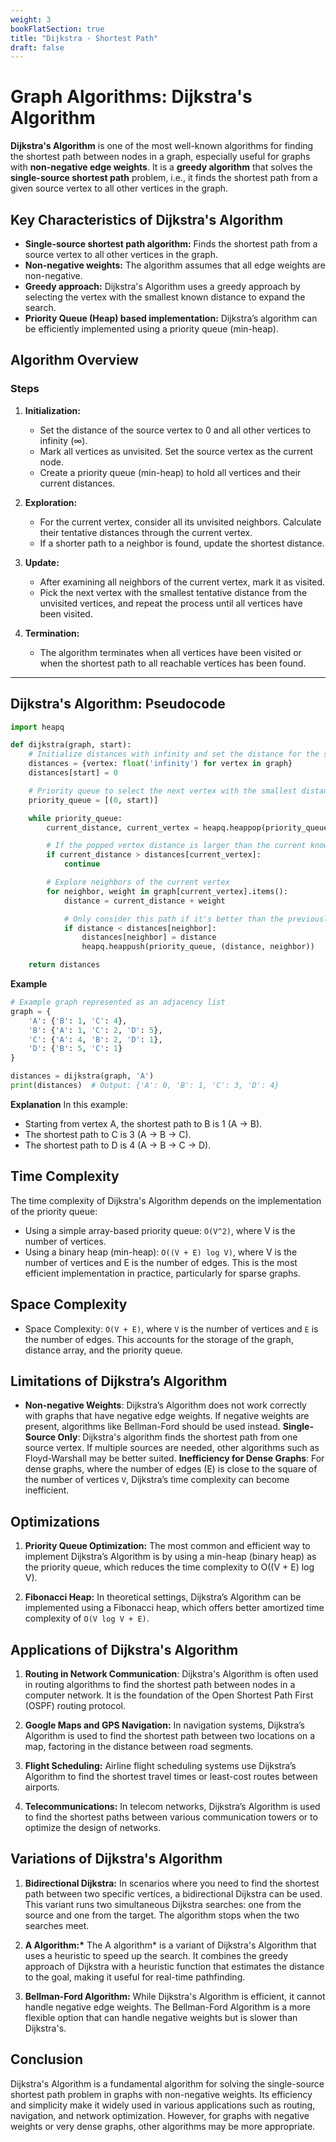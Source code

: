 ```yaml
---
weight: 3
bookFlatSection: true
title: "Dijkstra - Shortest Path"
draft: false
---
```


# Graph Algorithms: Dijkstra's Algorithm

**Dijkstra's Algorithm** is one of the most well-known algorithms for finding the shortest path between nodes in a graph, especially useful for graphs with **non-negative edge weights**. It is a **greedy algorithm** that solves the **single-source shortest path** problem, i.e., it finds the shortest path from a given source vertex to all other vertices in the graph.

## Key Characteristics of Dijkstra's Algorithm

- **Single-source shortest path algorithm:** Finds the shortest path from a source vertex to all other vertices in the graph.
- **Non-negative weights:** The algorithm assumes that all edge weights are non-negative.
- **Greedy approach:** Dijkstra's Algorithm uses a greedy approach by selecting the vertex with the smallest known distance to expand the search.
- **Priority Queue (Heap) based implementation:** Dijkstra’s algorithm can be efficiently implemented using a priority queue (min-heap).

## Algorithm Overview

### Steps

1. **Initialization:**

   - Set the distance of the source vertex to 0 and all other vertices to infinity (∞).
   - Mark all vertices as unvisited. Set the source vertex as the current node.
   - Create a priority queue (min-heap) to hold all vertices and their current distances.

2. **Exploration:**

   - For the current vertex, consider all its unvisited neighbors. Calculate their tentative distances through the current vertex.
   - If a shorter path to a neighbor is found, update the shortest distance.

3. **Update:**

   - After examining all neighbors of the current vertex, mark it as visited.
   - Pick the next vertex with the smallest tentative distance from the unvisited vertices, and repeat the process until all vertices have been visited.

4. **Termination:**
   - The algorithm terminates when all vertices have been visited or when the shortest path to all reachable vertices has been found.

---

## Dijkstra's Algorithm: Pseudocode

```python
import heapq

def dijkstra(graph, start):
    # Initialize distances with infinity and set the distance for the start node as 0
    distances = {vertex: float('infinity') for vertex in graph}
    distances[start] = 0

    # Priority queue to select the next vertex with the smallest distance
    priority_queue = [(0, start)]

    while priority_queue:
        current_distance, current_vertex = heapq.heappop(priority_queue)

        # If the popped vertex distance is larger than the current known distance, skip it
        if current_distance > distances[current_vertex]:
            continue

        # Explore neighbors of the current vertex
        for neighbor, weight in graph[current_vertex].items():
            distance = current_distance + weight

            # Only consider this path if it's better than the previously known path
            if distance < distances[neighbor]:
                distances[neighbor] = distance
                heapq.heappush(priority_queue, (distance, neighbor))

    return distances
```

**Example**

```python
# Example graph represented as an adjacency list
graph = {
    'A': {'B': 1, 'C': 4},
    'B': {'A': 1, 'C': 2, 'D': 5},
    'C': {'A': 4, 'B': 2, 'D': 1},
    'D': {'B': 5, 'C': 1}
}

distances = dijkstra(graph, 'A')
print(distances)  # Output: {'A': 0, 'B': 1, 'C': 3, 'D': 4}
```

**Explanation**
In this example:

- Starting from vertex A, the shortest path to B is 1 (A -> B).
- The shortest path to C is 3 (A -> B -> C).
- The shortest path to D is 4 (A -> B -> C -> D).

## Time Complexity

The time complexity of Dijkstra's Algorithm depends on the implementation of the priority queue:

- Using a simple array-based priority queue: `O(V^2)`, where V is the number of vertices.
- Using a binary heap (min-heap): `O((V + E) log V)`, where V is the number of vertices and E is the number of edges. This is the most efficient implementation in practice, particularly for sparse graphs.

## Space Complexity

- Space Complexity: `O(V + E)`, where `V` is the number of vertices and `E` is the number of edges. This accounts for the storage of the graph, distance array, and the priority queue.

## Limitations of Dijkstra’s Algorithm

- **Non-negative Weights**: Dijkstra’s Algorithm does not work correctly with graphs that have negative edge weights. If negative weights are present, algorithms like Bellman-Ford should be used instead.
  **Single-Source Only**: Dijkstra's algorithm finds the shortest path from one source vertex. If multiple sources are needed, other algorithms such as Floyd-Warshall may be better suited.
  **Inefficiency for Dense Graphs**: For dense graphs, where the number of edges (E) is close to the square of the number of vertices `V`, Dijkstra’s time complexity can become inefficient.

## Optimizations

1. **Priority Queue Optimization:**
   The most common and efficient way to implement Dijkstra’s Algorithm is by using a min-heap (binary heap) as the priority queue, which reduces the time complexity to O((V + E) log V).

2. **Fibonacci Heap:**
   In theoretical settings, Dijkstra’s Algorithm can be implemented using a Fibonacci heap, which offers better amortized time complexity of `O(V log V + E)`.

## Applications of Dijkstra's Algorithm

1. **Routing in Network Communication**: Dijkstra's Algorithm is often used in routing algorithms to find the shortest path between nodes in a computer network. It is the foundation of the Open Shortest Path First (OSPF) routing protocol.

2. **Google Maps and GPS Navigation:** In navigation systems, Dijkstra’s Algorithm is used to find the shortest path between two locations on a map, factoring in the distance between road segments.

3. **Flight Scheduling:** Airline flight scheduling systems use Dijkstra’s Algorithm to find the shortest travel times or least-cost routes between airports.

4. **Telecommunications:** In telecom networks, Dijkstra’s Algorithm is used to find the shortest paths between various communication towers or to optimize the design of networks.

## Variations of Dijkstra's Algorithm

1. **Bidirectional Dijkstra:**
   In scenarios where you need to find the shortest path between two specific vertices, a bidirectional Dijkstra can be used. This variant runs two simultaneous Dijkstra searches: one from the source and one from the target. The algorithm stops when the two searches meet.

2. **A Algorithm:\***
   The A algorithm\* is a variant of Dijkstra's Algorithm that uses a heuristic to speed up the search. It combines the greedy approach of Dijkstra with a heuristic function that estimates the distance to the goal, making it useful for real-time pathfinding.

3. **Bellman-Ford Algorithm:**
   While Dijkstra's Algorithm is efficient, it cannot handle negative edge weights. The Bellman-Ford Algorithm is a more flexible option that can handle negative weights but is slower than Dijkstra's.

## Conclusion

Dijkstra's Algorithm is a fundamental algorithm for solving the single-source shortest path problem in graphs with non-negative weights. Its efficiency and simplicity make it widely used in various applications such as routing, navigation, and network optimization. However, for graphs with negative weights or very dense graphs, other algorithms may be more appropriate.
